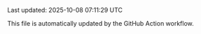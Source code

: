 Last updated: 2025-10-08 07:11:29 UTC

This file is automatically updated by the GitHub Action workflow.
